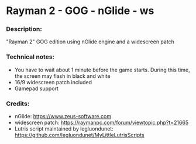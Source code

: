 # Rayman 2 - GOG - nGlide - ws
### Description:
"Rayman 2" GOG edition using nGlide engine and a widescreen patch
### Technical notes:
- You have to wait about 1 minute before the game starts. During this time, the screen may flash in black and white
- 16/9 widescreen patch included
- Gamepad support
### Credits:
- nGlide: https://www.zeus-software.com
- widescreen patch: https://raymanpc.com/forum/viewtopic.php?t=21665
- Lutris script maintained by legluondunet: https://github.com/legluondunet/MyLittleLutrisScripts
